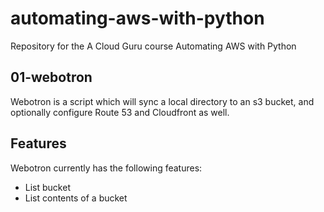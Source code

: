 # automating-aws-with-python
Repository for the A Cloud Guru course Automating AWS with Python

## 01-webotron

Webotron is a script which will sync a local directory to an s3 bucket, and optionally configure Route 53 and Cloudfront as well.

## Features

Webotron currently has the following features:

- List bucket
- List contents of a bucket
